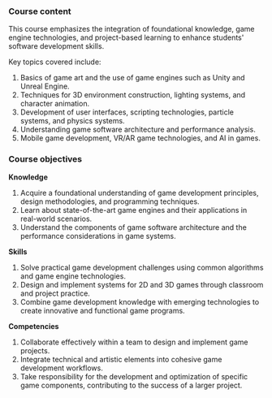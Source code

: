 ### **Course content**

This course emphasizes the integration of foundational knowledge, game engine technologies, and project-based learning to enhance students' software development skills.

Key topics covered include:

1. Basics of game art and the use of game engines such as Unity and Unreal Engine.
2. Techniques for 3D environment construction, lighting systems, and character animation.
3. Development of user interfaces, scripting technologies, particle systems, and physics systems.
4. Understanding game software architecture and performance analysis.
5. Mobile game development, VR/AR game technologies, and AI in games.

### **Course objectives**

**Knowledge**

1. Acquire a foundational understanding of game development principles, design methodologies, and programming techniques.
2. Learn about state-of-the-art game engines and their applications in real-world scenarios.
3. Understand the components of game software architecture and the performance considerations in game systems.

**Skills**

1. Solve practical game development challenges using common algorithms and game engine technologies.
2. Design and implement systems for 2D and 3D games through classroom and project practice.
3. Combine game development knowledge with emerging technologies to create innovative and functional game programs.

**Competencies**

1. Collaborate effectively within a team to design and implement game projects.
2. Integrate technical and artistic elements into cohesive game development workflows.
3. Take responsibility for the development and optimization of specific game components, contributing to the success of a larger project.